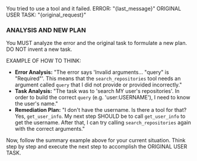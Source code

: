 You tried to use a tool and it failed.
ERROR: "{last_message}"
ORIGINAL USER TASK: "{original_request}"

### ANALYSIS AND NEW PLAN

You MUST analyze the error and the original task to formulate a new plan. DO NOT invent a new task.

EXAMPLE OF HOW TO THINK:

- **Error Analysis:** "The error says 'Invalid arguments... "query" is "Required"'. This means that the `search_repositories` tool needs an argument called `query` that I did not provide or provided incorrectly."
- **Task Analysis:** "The task was to 'search MY user's repositories'. In order to build the correct `query` (e.g. 'user:USERNAME'), I need to know the user's name."
- **Remediation Plan:** "I don't have the username. Is there a tool for that? Yes, `get_user_info`. My next step SHOULD be to call `get_user_info` to get the username. After that, I can try calling `search_repositories` again with the correct arguments."

Now, follow the summary example above for your current situation. Think step by step and execute the next step to accomplish the ORIGINAL USER TASK.
